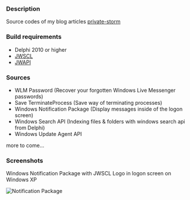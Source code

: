 <h3>Description</h3>

Source codes of my blog articles <a href="http://private-storm.de">private-storm</a>

<h3>Build requirements</h3>

* Delphi 2010 or higher
* <a href="https://sourceforge.net/projects/jedi-apilib/files/">JWSCL</a>
* <a href="https://sourceforge.net/projects/jedi-apilib/files/">JWAPI</a>

<h3>Sources</h3>

* WLM Password (Recover your forgotten Windows Live Messenger passwords)
* Save TerminateProcess (Save way of terminating processes)
* Windows Notification Package (Display messages inside of the logon screen)
* Windows Search API (Indexing files & folders with windows search api from Delphi)
* Windows Update Agent API

more to come...

<h3>Screenshots</h3>

Windows Notification Package with JWSCL Logo in logon screen on Windows XP

![Notification Package](http://private-storm.de/wp-content/uploads/2011/03/Winlogon.jpg)
